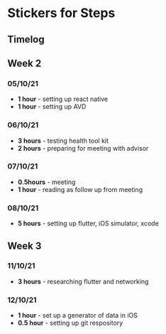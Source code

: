 # Stickers for Steps

## Timelog  

## Week 2

### 05/10/21

* **1 hour** - setting up react native
* **1 hour** - setting up AVD

### 06/10/21

* **3 hours** - testing health tool kit
* **2 hours** - preparing for meeting with advisor

### 07/10/21

* **0.5hours** - meeting
* **1 hour** - reading as follow up from meeting

### 08/10/21

* **5 hours** - setting up flutter, iOS simulator, xcode

## Week 3

### 11/10/21

* **3 hours** - researching flutter and networking

### 12/10/21

* **1 hour** - set up a generator of data in iOS
* **0.5 hour** - setting up git respository
